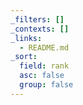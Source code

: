 ```yaml
---
_filters: []
_contexts: []
_links:
  - README.md
_sort:
  field: rank
  asc: false
  group: false
---
```

